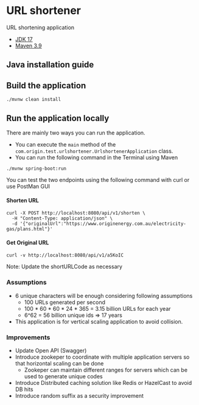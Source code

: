 # URL shortener
URL shortening application

- [JDK 17](https://www.oracle.com/java/technologies/javase/jdk17-archive-downloads.html)
- [Maven 3.9](https://maven.apache.org)

## Java installation guide


## Build the application

```shell
./mvnw clean install
```

## Run the application locally

There are mainly two ways you can run the application.

- You can execute the `main` method of the `com.origin.test.urlshortener.UrlshortenerApplication` class.
- You can run the following command in the Terminal using Maven

```shell
./mvnw spring-boot:run
```

You can test the two endpoints using the following command with curl or use PostMan GUI

#### Shorten URL
```shell
curl -X POST http://localhost:8080/api/v1/shorten \
  -H "Content-Type: application/json" \
  -d '{"originalUrl":"https://www.originenergy.com.au/electricity-gas/plans.html"}'
```


#### Get Original URL
```shell
curl -v http://localhost:8080/api/v1/a5KoIC 
```
Note: Update the shortURLCode as necessary

### Assumptions
- 6 unique characters will be enough considering following assumptions
  - 100 URLs generated per second
  - 100 * 60 * 60 * 24 * 365 = 3.15 billion URLs for each year
  - 6^62 = 56 billion unique ids => 17 years
- This application is for vertical scaling application to avoid collision. 


### Improvements 
- Update Open API (Swagger)
- Introduce zookeper to coordinate with multiple application servers so that horizontal scaling can be done
  - Zookeper can maintain different ranges for servers which can be used to generate unique codes
- Introduce Distributed caching solution like Redis or HazelCast to avoid DB hits
- Introduce random suffix as a security improvement

